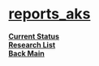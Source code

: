 # **[reports_aks](../../../../../azure/mobexglobal.com/aks/reports_aks.md)**

**[Current Status](../../../../development/status/weekly/current_status.md)**\
**[Research List](../../../research_list.md)**\
**[Back Main](../../../../README.md)**
